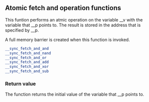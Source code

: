 ## Atomic fetch and operation functions

This funtion performs an atmic operation on the variable \__v with the variable that \__p points to. The result is stored in the address that is specified by \__p.

A full memory barrier is created when this function is invoked.

```C++
__sync_fetch_and_and
__sync_fetch_and_nand
__sync_fetch_and_or
__sync_fetch_and_add
__sync_fetch_and_xor
__sync_fetch_and_sub
```

### Return value

The function returns the initial value of the variable that \__p points to.